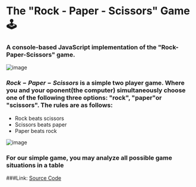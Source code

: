 # The "Rock - Paper - Scissors" Game :joystick:
### A console-based JavaScript implementation of the "Rock-Paper-Scissors" game.
![image](https://user-images.githubusercontent.com/73800200/215718684-39f400aa-5a19-4930-85c9-93259a31dc4c.png)
###  ${}{Rock-Paper-Scissors}$  is a simple two player game. Where you and your oponent(the computer) simultaneously choose one of the following three options: "rock", "paper"or "scissors". The rules are as follows:

- Rock beats scissors
- Scissors beats paper
- Paper beats rock

![image](https://user-images.githubusercontent.com/73800200/215718901-24fffefd-1865-4884-874f-b676efb9d408.png)
### For our simple game, you may analyze all possible game situations in a table


###Link: 
[Source Code](rockPaperScissors.js)

